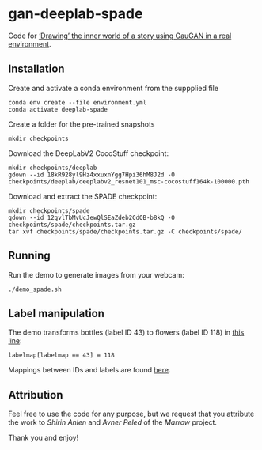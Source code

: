 # gan-deeplab-spade

Code for [‘Drawing’ the inner world of a story using GauGAN in a real environment](https://medium.com/@s.h.i.r.i.n/d8e303aaa2f9
).

## Installation

Create and activate a conda environment from the suppplied file
```
conda env create --file environment.yml
conda activate deeplab-spade
```

Create a folder for the pre-trained snapshots

```
mkdir checkpoints
````

Download the DeepLabV2 CocoStuff checkpoint:
```
mkdir checkpoints/deeplab
gdown --id 18kR928yl9Hz4xxuxnYgg7Hpi36hM8J2d -O checkpoints/deeplab/deeplabv2_resnet101_msc-cocostuff164k-100000.pth
```
Download and extract the SPADE checkpoint:
```
mkdir checkpoints/spade
gdown --id 12gvlTbMvUcJewQlSEaZdeb2CdOB-b8kQ -O checkpoints/spade/checkpoints.tar.gz
tar xvf checkpoints/spade/checkpoints.tar.gz -C checkpoints/spade/
```
## Running
Run the demo to generate images from your webcam:
```
./demo_spade.sh
```

## Label manipulation
The demo transforms bottles (label ID 43) to flowers (label ID 118) in [this line](https://github.com/Marrow-AI/gan-deeplab-spade/blob/master/demo_spade.py#L285):
```
labelmap[labelmap == 43] = 118
```
Mappings between IDs and labels are found [here](https://github.com/Avnerus/deeplab-pytorch/blob/master/data/datasets/cocostuff/labels.txt).


## Attribution
Feel free to use the code for any purpose, but we request that you attribute the work to _Shirin Anlen_ and _Avner Peled_ of the _Marrow_ project.

Thank you and enjoy!


